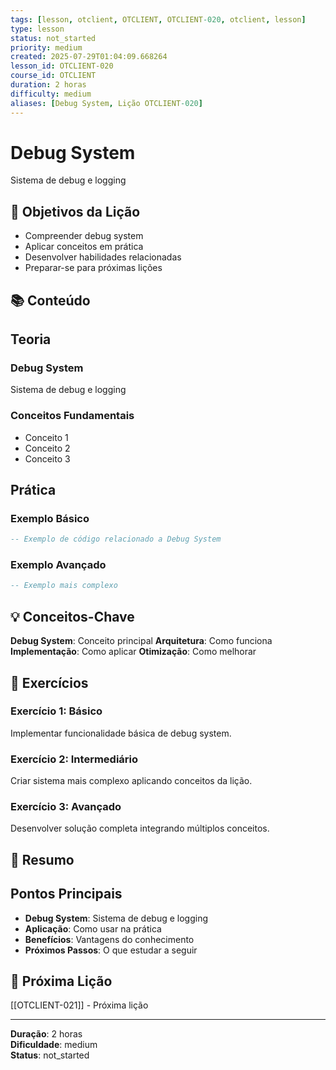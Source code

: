 ```yaml
---
tags: [lesson, otclient, OTCLIENT, OTCLIENT-020, otclient, lesson]
type: lesson
status: not_started
priority: medium
created: 2025-07-29T01:04:09.668264
lesson_id: OTCLIENT-020
course_id: OTCLIENT
duration: 2 horas
difficulty: medium
aliases: [Debug System, Lição OTCLIENT-020]
---
```


# Debug System

Sistema de debug e logging

## 🎯 Objetivos da Lição

- Compreender debug system
- Aplicar conceitos em prática
- Desenvolver habilidades relacionadas
- Preparar-se para próximas lições

## 📚 Conteúdo


## Teoria

### Debug System
Sistema de debug e logging

### Conceitos Fundamentais
- Conceito 1
- Conceito 2
- Conceito 3

## Prática

### Exemplo Básico
```lua
-- Exemplo de código relacionado a Debug System
```

### Exemplo Avançado
```lua
-- Exemplo mais complexo
```


## 💡 Conceitos-Chave

**Debug System**: Conceito principal
**Arquitetura**: Como funciona
**Implementação**: Como aplicar
**Otimização**: Como melhorar

## 🧪 Exercícios


### Exercício 1: Básico
Implementar funcionalidade básica de debug system.

### Exercício 2: Intermediário
Criar sistema mais complexo aplicando conceitos da lição.

### Exercício 3: Avançado
Desenvolver solução completa integrando múltiplos conceitos.


## 📝 Resumo


## Pontos Principais

- **Debug System**: Sistema de debug e logging
- **Aplicação**: Como usar na prática
- **Benefícios**: Vantagens do conhecimento
- **Próximos Passos**: O que estudar a seguir


## 🔗 Próxima Lição

[[OTCLIENT-021]] - Próxima lição

---

**Duração**: 2 horas  
**Dificuldade**: medium  
**Status**: not_started

